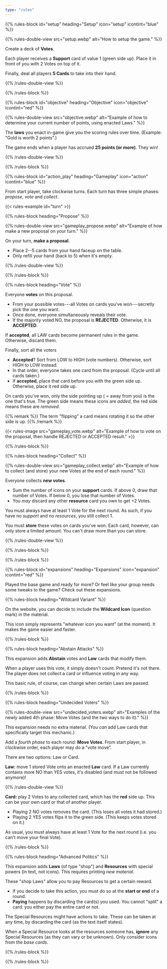 ```yaml
---
type: "rules"
---
```


{{% rules-block id="setup" heading="Setup" icon="setup" icontint="blue" %}}

{{% rules-double-view src="setup.webp" alt="How to setup the game." %}}

Create a deck of **Votes**. 

Each player receives a **Support** card of value 1 (green side up). Place it in front of you with 2 Votes on top of it.

Finally, deal all players **5 Cards** to take into their hand.

{{% /rules-double-view %}}

{{% /rules-block %}}

{{% rules-block id="objective" heading="Objective" icon="objective" icontint="red" %}}

{{% rules-double-view src="objective.webp" alt="Example of how to determine your current number of points, using enacted Laws." %}}

The **laws** you enact in-game give you the scoring rules over time. (Example: "Gold is worth 2 points".)

The game ends when a player has accrued **25 points (or more)**. They win!

{{% /rules-double-view %}}

{{% /rules-block %}}

{{% rules-block id="action_play" heading="Gameplay" icon="action" icontint="blue" %}}

From start player, take clockwise turns. Each turn has three simple phases: _propose_, _vote_ and _collect_.

{{< rules-example id="turn" >}}

{{% rules-block heading="Propose" %}}

{{% rules-double-view src="gameplay_propose.webp" alt="Example of how make a new proposal on your turn." %}}

On your turn, **make a proposal**.
* Place 2--5 cards from your hand faceup on the table.
* Only refill your hand (back to 5) when it's empty.

{{% /rules-double-view %}}

{{% /rules-block %}}

{{% rules-block heading="Vote" %}}

Everyone **votes** on this proposal.
* From your possible votes---all Votes on cards you've won---secretly pick the one you want.
* Once done, everyone simultaneously reveals their vote.
* If the majority voted NO, the proposal is **REJECTED**. Otherwise, it is **ACCEPTED**.

If **accepted**, all LAW cards become permanent rules in the game. Otherwise, discard them.

Finally, sort all the voters 
* **Accepted**? Sort from LOW to HIGH (vote numbers). Otherwise, sort HIGH to LOW instead.
* In that order, everyone takes one card from the proposal. (Cycle until all cards taken.)
* If **accepted**, place that card before you with the green side up. Otherwise, place it red side up.

On cards you've won, only the side pointing up ( = away from you) is the one that's true. The green side means these icons are _added_, the red side means these are _removed_. 

{{% remark %}}
The term "flipping" a card means rotating it so the other side is up.
{{% /remark %}}

{{< rules-image src="gameplay_vote.webp" alt="Example of how to vote on the proposal, then handle REJECTED or ACCEPTED result." >}}

{{% /rules-block %}}

{{% rules-block heading="Collect" %}}

{{% rules-double-view src="gameplay_collect.webp" alt="Example of how to collect (and store) your new Votes at the end of each round." %}}

Everyone collects **new votes**. 
* Sum the number of icons on your **support** cards. If above 0, draw that number of Votes. If below 0, you lose that number of Votes.
* You _may_ discard any other **resource** card you own to get +2 Votes.

You must always have at least 1 Vote for the next round. As such, if you have no _support_ and no _resources_, you still collect 1.

You must **store** these votes on cards you've won. Each card, however, can only store a limited amount. You can't draw more than you can store.

{{% /rules-double-view %}}

{{% /rules-block %}}

{{% /rules-block %}}

{{% rules-block id="expansions" heading="Expansions" icon="expansion" icontint="red" %}}

Played the base game and ready for more? Or feel like your group needs some tweaks to the game? Check out these expansions.

{{% rules-block heading="Wildcard Variant" %}}

On the website, you can decide to include the **Wildcard Icon** (question mark) in the material. 

This icon simply represents "whatever icon you want" (at the moment). It makes the game easier and faster.

{{% /rules-block %}}

{{% rules-block heading="Abstain Attacks" %}}

This expansion adds **Abstain** votes and **Law** cards that modify them.

When a player uses this vote, it simply doesn't count. Pretend it's not there. The player does not collect a card or influence voting in any way.

This basic rule, of course, can change when certain Laws are passed.

<!--- @TODO: EXAMPLE IMAGE --->

{{% /rules-block %}}

{{% rules-block heading="Undecided Voters" %}}

{{% rules-double-view src="undecided_voters.webp" alt="Examples of the newly added 4th phase: Move Votes (and the two ways to do it)." %}}

This expansion needs no extra material. (You _can_ add Law cards that specifically target this mechanic.)

Add a _fourth phase_ to each round: **Move Votes**. From start player, in clockwise order, each player may do a "vote move".

There are two options: Law or Card.

**Law:** move 1 stored Vote onto an enacted **Law** card. If a Law currently contains more NO than YES votes, it's disabled (and must not be followed anymore)!

{{% /rules-double-view %}}

**Card:** play 2 Votes to any collected card, which has the **red** side up. This can be your own card or that of another player.

* Playing 2 NO votes removes the card. (This loses all votes it had stored.)
* Playing 2 YES votes flips it to the green side. (This keeps votes stored on it.)

As usual, you must always have at least 1 Vote for the next round (i.e. you can't move your final Vote).

{{% /rules-block %}}

{{% rules-block heading="Advanced Politics" %}}

This expansion adds **Laws** (of type "shop") and **Resources** with special powers (in text, not icons). This requires printing _new material_.

These "shop Laws" allow you to pay Resources to get a certain reward. 
* If you decide to take this action, you must do so at the **start or end** of a round.
* **Paying** happens by discarding the card(s) you used. You cannot "split" a card: you either pay the entire card or not.

The Special Resources might have actions to take. These can be taken at any time, by discarding the card (as the text itself states).

When a Special Resource looks at the resources someone has, **ignore** any Special Resources (as they can vary or be unknown). Only consider icons from the _base cards_.

<!--- @TODO: EXAMPLE IMAGE --->

{{% /rules-block %}}

{{% /rules-block %}}
